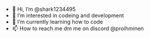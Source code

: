 - 👋 Hi, I’m @shark1234495
- 👀 I’m interested in codeing and development
- 🌱 I’m currently learning how to code
- 📫 How to reach me dm me on discord @proihminen

<!---
shark1234495/shark1234495 is a ✨ special ✨ repository because its `README.md` (this file) appears on your GitHub profile.
You can click the Preview link to take a look at your changes.
--->
